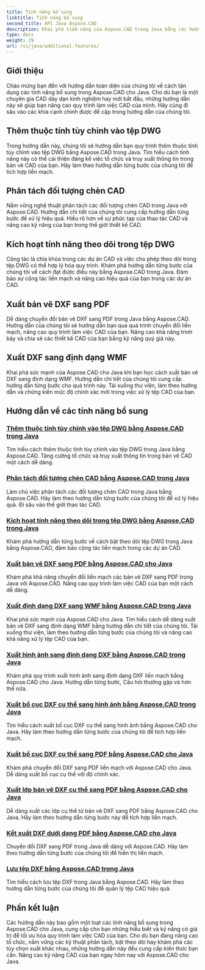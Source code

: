 ```yaml
---
title: Tính năng bổ sung
linktitle: Tính năng bổ sung
second_title: API Java Aspose.CAD
description: Khai phá tiềm năng của Aspose.CAD trong Java bằng các hướng dẫn của chúng tôi. Thêm các thuộc tính tùy chỉnh, phân tách các đối tượng chèn CAD, cho phép theo dõi và xuất các bản vẽ DXF một cách liền mạch. Nâng cao quy trình làm việc CAD của bạn một cách dễ dàng.
type: docs
weight: 29
url: /vi/java/additional-features/
---
```



## Giới thiệu

Chào mừng bạn đến với hướng dẫn toàn diện của chúng tôi về cách tận dụng các tính năng bổ sung trong Aspose.CAD cho Java. Cho dù bạn là một chuyên gia CAD dày dạn kinh nghiệm hay mới bắt đầu, những hướng dẫn này sẽ giúp bạn nâng cao quy trình làm việc CAD của mình. Hãy cùng đi sâu vào các khía cạnh chính được đề cập trong hướng dẫn của chúng tôi.

## Thêm thuộc tính tùy chỉnh vào tệp DWG

Trong hướng dẫn này, chúng tôi sẽ hướng dẫn bạn quy trình thêm thuộc tính tùy chỉnh vào tệp DWG bằng Aspose.CAD trong Java. Tìm hiểu cách tính năng này có thể cải thiện đáng kể việc tổ chức và truy xuất thông tin trong bản vẽ CAD của bạn. Hãy làm theo hướng dẫn từng bước của chúng tôi để tích hợp liền mạch.

## Phân tách đối tượng chèn CAD

Nắm vững nghệ thuật phân tách các đối tượng chèn CAD trong Java với Aspose.CAD. Hướng dẫn chi tiết của chúng tôi cung cấp hướng dẫn từng bước để xử lý hiệu quả. Hiểu rõ hơn về sự phức tạp của thao tác CAD và nâng cao kỹ năng của bạn trong thế giới thiết kế CAD.

## Kích hoạt tính năng theo dõi trong tệp DWG

Cộng tác là chìa khóa trong các dự án CAD và việc cho phép theo dõi trong tệp DWG có thể hợp lý hóa quy trình. Khám phá hướng dẫn từng bước của chúng tôi về cách đạt được điều này bằng Aspose.CAD trong Java. Đảm bảo sự cộng tác liền mạch và nâng cao hiệu quả của bạn trong các dự án CAD.

## Xuất bản vẽ DXF sang PDF

Dễ dàng chuyển đổi bản vẽ DXF sang PDF trong Java bằng Aspose.CAD. Hướng dẫn của chúng tôi sẽ hướng dẫn bạn qua quá trình chuyển đổi liền mạch, nâng cao quy trình làm việc CAD của bạn. Nâng cao khả năng trình bày và chia sẻ các thiết kế CAD của bạn bằng kỹ năng quý giá này.

## Xuất DXF sang định dạng WMF

Khai phá sức mạnh của Aspose.CAD cho Java khi bạn học cách xuất bản vẽ DXF sang định dạng WMF. Hướng dẫn chi tiết của chúng tôi cung cấp hướng dẫn từng bước cho quá trình này. Tải xuống thư viện, làm theo hướng dẫn và chứng kiến mức độ chính xác mới trong việc xử lý tệp CAD của bạn.

## Hướng dẫn về các tính năng bổ sung
### [Thêm thuộc tính tùy chỉnh vào tệp DWG bằng Aspose.CAD trong Java](./add-custom-properties/)
Tìm hiểu cách thêm thuộc tính tùy chỉnh vào tệp DWG trong Java bằng Aspose.CAD. Tăng cường tổ chức và truy xuất thông tin trong bản vẽ CAD một cách dễ dàng.
### [Phân tách đối tượng chèn CAD bằng Aspose.CAD trong Java](./decompose-cad-insert-object/)
Làm chủ việc phân tách các đối tượng chèn CAD trong Java bằng Aspose.CAD. Hãy làm theo hướng dẫn từng bước của chúng tôi để xử lý hiệu quả. Đi sâu vào thế giới thao tác CAD.
### [Kích hoạt tính năng theo dõi trong tệp DWG bằng Aspose.CAD trong Java](./enable-tracking/)
Khám phá hướng dẫn từng bước về cách bật theo dõi tệp DWG trong Java bằng Aspose.CAD, đảm bảo cộng tác liền mạch trong các dự án CAD.
### [Xuất bản vẽ DXF sang PDF bằng Aspose.CAD cho Java](./export-dxf-to-pdf/)
Khám phá khả năng chuyển đổi liền mạch các bản vẽ DXF sang PDF trong Java với Aspose.CAD. Nâng cao quy trình làm việc CAD của bạn một cách dễ dàng.
### [Xuất định dạng DXF sang WMF bằng Aspose.CAD trong Java](./export-dxf-to-wmf/)
Khai phá sức mạnh của Aspose.CAD cho Java. Tìm hiểu cách dễ dàng xuất bản vẽ DXF sang định dạng WMF bằng hướng dẫn chi tiết của chúng tôi. Tải xuống thư viện, làm theo hướng dẫn từng bước của chúng tôi và nâng cao khả năng xử lý tệp CAD của bạn.
### [Xuất hình ảnh sang định dạng DXF bằng Aspose.CAD trong Java](./export-images-to-dxf/)
Khám phá quy trình xuất hình ảnh sang định dạng DXF liền mạch bằng Aspose.CAD cho Java. Hướng dẫn từng bước, Câu hỏi thường gặp và hơn thế nữa.
### [Xuất bố cục DXF cụ thể sang hình ảnh bằng Aspose.CAD trong Java](./export-specific-layout-to-image/)
Tìm hiểu cách xuất bố cục DXF cụ thể sang hình ảnh bằng Aspose.CAD cho Java. Hãy làm theo hướng dẫn từng bước của chúng tôi để tích hợp liền mạch.
### [Xuất bố cục DXF cụ thể sang PDF bằng Aspose.CAD cho Java](./export-specific-layout-to-pdf/)
Khám phá chuyển đổi DXF sang PDF liền mạch với Aspose.CAD cho Java. Dễ dàng xuất bố cục cụ thể với độ chính xác.
### [Xuất lớp bản vẽ DXF cụ thể sang PDF bằng Aspose.CAD cho Java](./export-specific-layer-to-pdf/)
Dễ dàng xuất các lớp cụ thể từ bản vẽ DXF sang PDF bằng Aspose.CAD cho Java. Hãy làm theo hướng dẫn từng bước này để tích hợp liền mạch.
### [Kết xuất DXF dưới dạng PDF bằng Aspose.CAD cho Java](./render-dxf-as-pdf/)
Chuyển đổi DXF sang PDF trong Java dễ dàng với Aspose.CAD. Hãy làm theo hướng dẫn từng bước của chúng tôi để hiển thị liền mạch.
### [Lưu tệp DXF bằng Aspose.CAD trong Java](./save-dxf-files/)
Tìm hiểu cách lưu tệp DXF trong Java bằng Aspose.CAD. Hãy làm theo hướng dẫn từng bước của chúng tôi để quản lý tệp CAD hiệu quả.

## Phần kết luận

Các hướng dẫn này bao gồm một loạt các tính năng bổ sung trong Aspose.CAD cho Java, cung cấp cho bạn những hiểu biết và kỹ năng có giá trị để tối ưu hóa quy trình làm việc CAD của bạn. Cho dù bạn đang nâng cao tổ chức, nắm vững các kỹ thuật phân tách, bật theo dõi hay khám phá các tùy chọn xuất khác nhau, những hướng dẫn này đều cung cấp kiến thức bạn cần. Nâng cao kỹ năng CAD của bạn ngay hôm nay với Aspose.CAD cho Java.
